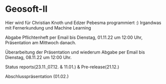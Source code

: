 # Geosoft-II
Hier wird für Christian Knoth und Edzer Pebesma programmiert :) Irgandwas mit Fernerkundung und Machine Learning

Abgabe Pflichtenheft per Email bis Dienstag, 01.11.22 um 12:00 Uhr, Präsentation am Mittwoch danach.

Überarbeitung der Präsentation und wiederum Abgabe per Email bis Dienstag, 08.11.22 um 12:00 Uhr.

Status reports(23.11.,07.12. & 11.01.) & Pre-release(21.12.)

Abschlusspräsentation (01.02.)

